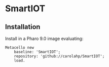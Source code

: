# SmartIOT

## Installation
Install in a Pharo 9.0 image evaluating:
```
Metacello new
	baseline: 'SmartIOT';
	repository: 'github://carolahp/SmartIOT';
	load.
```
